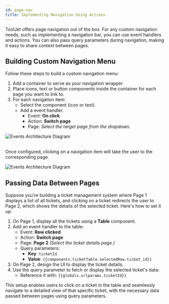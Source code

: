 ```yaml
---
id: page-nav
title: Implementing Navigation Using Actions
---
```


ToolJet offers page navigation out of the box. For any custom navigation needs, such as implementing a navigation bar, you can use event handlers and actions. You can also pass query parameters during navigation, making it easy to share context between pages. 

## Building Custom Navigation Menu

Follow these steps to build a custom navigation menu:

1. Add a container to serve as your navigation wrapper.
2. Place icons, text or button components inside the container for each page you want to link to.
3. For each navigation item:
    - Select the component (icon or text).
    - Add a event handler.
        - Event: **On click**
        - Action: **Switch page**
        - Page: *Select the target page from the dropdown.*

<img className="screenshot-full img-full" src="/img/app-builder/events/page-nav/nav-bar.png" alt="Events Architecture Diagram"/> <br/><br/>

Once configured, clicking on a navigation item will take the user to the corresponding page.

<img className="screenshot-full img-full" src="/img/app-builder/events/page-nav/nav-dig.png" alt="Events Architecture Diagram"/>

## Passing Data Between Pages

Suppose you're building a ticket management system where Page 1 displays a list of all tickets, and clicking on a ticket redirects the user to Page 2, which shows the details of the selected ticket. Here's how to set it up:

1. On Page 1, display all the tickets using a **Table** component.
2. Add an event handler to the table:
    - Event: **Row clicked**
    - Action: **Switch page**
    - Page: **Page 2** *(Select the ticket details page.)*
    - Query parameters:
        - **Key**: `ticketId`
        - **Value**: `{{components.ticketTable.selectedRow.ticket_id}}`
3. On Page 2, design the UI to display the ticket details.
4. Use the query parameter to fetch or display the selected ticket's data:
    - Reference it with: `{{globals.urlparams.ticketId}}`

This setup enables users to click on a ticket in the table and seamlessly navigate to a detailed view of that specific ticket, with the necessary data passed between pages using query parameters.